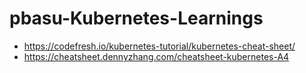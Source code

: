 # pbasu-Kubernetes-Learnings

* https://codefresh.io/kubernetes-tutorial/kubernetes-cheat-sheet/
* https://cheatsheet.dennyzhang.com/cheatsheet-kubernetes-A4

